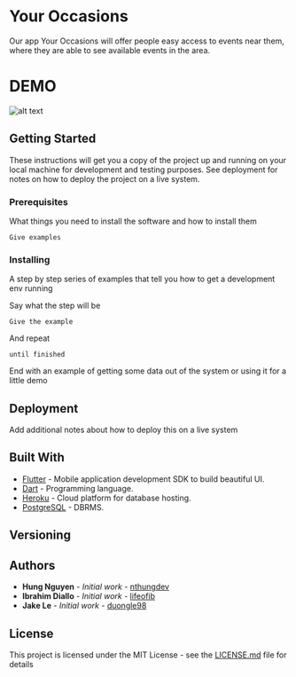 # Your Occasions

Our app Your Occasions will offer people easy access to events near them, where they are able to see available events in the area.

# DEMO

![alt text](https://imgur.com/a/0vYrN8E)


## Getting Started

These instructions will get you a copy of the project up and running on your local machine for development and testing purposes. See deployment for notes on how to deploy the project on a live system.

### Prerequisites

What things you need to install the software and how to install them

```
Give examples
```

### Installing

A step by step series of examples that tell you how to get a development env running

Say what the step will be

```
Give the example
```

And repeat

```
until finished
```

End with an example of getting some data out of the system or using it for a little demo

## Deployment

Add additional notes about how to deploy this on a live system

## Built With

* [Flutter](https://flutter.io/) - Mobile application development SDK to build beautiful UI.
* [Dart](https://www.dartlang.org/) - Programming language.
* [Heroku](https://www.heroku.com/) - Cloud platform for database hosting.
* [PostgreSQL](https://www.postgresql.org/) - DBRMS.

## Versioning



## Authors

* **Hung Nguyen** - *Initial work* - [nthungdev](https://github.com/nthungdev)
* **Ibrahim Diallo** - *Initial work* - [lifeofib](https://github.com/lifeofib)
* **Jake Le** - *Initial work* - [duongle98](https://github.com/duongle98)

## License

This project is licensed under the MIT License - see the [LICENSE.md](LICENSE.md) file for details
